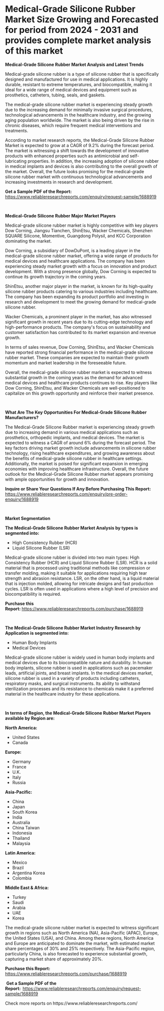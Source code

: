 <p><h1>Medical-Grade Silicone Rubber Market Size Growing and Forecasted for period from 2024 - 2031 and provides complete market analysis of this market</h1></p><p><strong>Medical-Grade Silicone Rubber Market Analysis and Latest Trends</strong></p>
<p><p>Medical-grade silicone rubber is a type of silicone rubber that is specifically designed and manufactured for use in medical applications. It is highly durable, resistant to extreme temperatures, and biocompatible, making it ideal for a wide range of medical devices and equipment such as prosthetics, catheters, tubing, seals, and gaskets.</p><p>The medical-grade silicone rubber market is experiencing steady growth due to the increasing demand for minimally invasive surgical procedures, technological advancements in the healthcare industry, and the growing aging population worldwide. The market is also being driven by the rise in chronic diseases, which require frequent medical interventions and treatments.</p><p>According to market research reports, the Medical-Grade Silicone Rubber Market is expected to grow at a CAGR of 9.2% during the forecast period. The market is witnessing a shift towards the development of innovative products with enhanced properties such as antimicrobial and self-lubricating properties. In addition, the increasing adoption of silicone rubber in medical implants and devices is also contributing to the overall growth of the market. Overall, the future looks promising for the medical-grade silicone rubber market with continuous technological advancements and increasing investments in research and development.</p></p>
<p><strong>Get a Sample PDF of the Report:&nbsp;</strong> <a href="https://www.reliableresearchreports.com/enquiry/request-sample/1688919">https://www.reliableresearchreports.com/enquiry/request-sample/1688919</a></p>
<p>&nbsp;</p>
<p><strong>Medical-Grade Silicone Rubber Major Market Players</strong></p>
<p><p>Medical-grade silicone rubber market is highly competitive with key players Dow Corning, Jiangsu Tianchen, ShinEtsu, Wacker Chemicals, Shenzhen SQUARE Silicone, Momentive, Guangdong Polysil, and KCC Corporation dominating the market. </p><p>Dow Corning, a subsidiary of DowDuPont, is a leading player in the medical-grade silicone rubber market, offering a wide range of products for medical devices and healthcare applications. The company has been experiencing steady market growth with a focus on innovation and product development. With a strong presence globally, Dow Corning is expected to continue its growth trajectory in the coming years.</p><p>ShinEtsu, another major player in the market, is known for its high-quality silicone rubber products catering to various industries including healthcare. The company has been expanding its product portfolio and investing in research and development to meet the growing demand for medical-grade silicone rubber.</p><p>Wacker Chemicals, a prominent player in the market, has also witnessed significant growth in recent years due to its cutting-edge technology and high-performance products. The company's focus on sustainability and customer satisfaction has contributed to its market expansion and revenue growth.</p><p>In terms of sales revenue, Dow Corning, ShinEtsu, and Wacker Chemicals have reported strong financial performance in the medical-grade silicone rubber market. These companies are expected to maintain their growth momentum and market leadership in the foreseeable future.</p><p>Overall, the medical-grade silicone rubber market is expected to witness substantial growth in the coming years as the demand for advanced medical devices and healthcare products continues to rise. Key players like Dow Corning, ShinEtsu, and Wacker Chemicals are well-positioned to capitalize on this growth opportunity and reinforce their market presence.</p></p>
<p>&nbsp;</p>
<p><strong>What Are The Key Opportunities For Medical-Grade Silicone Rubber Manufacturers?</strong></p>
<p><p>The Medical-Grade Silicone Rubber market is experiencing steady growth due to increasing demand in various medical applications such as prosthetics, orthopedic implants, and medical devices. The market is expected to witness a CAGR of around 6% during the forecast period. The key factors driving market growth include advancements in silicone rubber technology, rising healthcare expenditures, and growing awareness about the benefits of medical-grade silicone rubber in healthcare settings. Additionally, the market is poised for significant expansion in emerging economies with improving healthcare infrastructure. Overall, the future outlook for the Medical-Grade Silicone Rubber market appears promising with ample opportunities for growth and innovation.</p></p>
<p><strong>Inquire or Share Your Questions If Any Before Purchasing This Report:</strong> <a href="https://www.reliableresearchreports.com/enquiry/pre-order-enquiry/1688919">https://www.reliableresearchreports.com/enquiry/pre-order-enquiry/1688919</a></p>
<p>&nbsp;</p>
<p><strong>Market Segmentation</strong></p>
<p><strong>The Medical-Grade Silicone Rubber Market Analysis by types is segmented into:</strong></p>
<p><ul><li>High Consistency Rubber (HCR)</li><li>Liquid Silicone Rubber (LSR)</li></ul></p>
<p><p>Medical-grade silicone rubber is divided into two main types: High Consistency Rubber (HCR) and Liquid Silicone Rubber (LSR). HCR is a solid material that is processed using traditional methods like compression or transfer molding, making it suitable for applications requiring high tear strength and abrasion resistance. LSR, on the other hand, is a liquid material that is injection molded, allowing for intricate designs and fast production cycles. LSR is often used in applications where a high level of precision and biocompatibility is required.</p></p>
<p><strong>Purchase this Report:&nbsp;</strong><a href="https://www.reliableresearchreports.com/purchase/1688919">https://www.reliableresearchreports.com/purchase/1688919</a></p>
<p>&nbsp;</p>
<p><strong>The Medical-Grade Silicone Rubber Market Industry Research by Application is segmented into:</strong></p>
<p><ul><li>Human Body Implants</li><li>Medical Devices</li></ul></p>
<p><p>Medical-grade silicone rubber is widely used in human body implants and medical devices due to its biocompatible nature and durability. In human body implants, silicone rubber is used in applications such as pacemaker leads, artificial joints, and breast implants. In the medical devices market, silicone rubber is used in a variety of products including catheters, respiratory masks, and surgical instruments. Its ability to withstand sterilization processes and its resistance to chemicals make it a preferred material in the healthcare industry for these applications.</p></p>
<p>&nbsp;</p>
<p><strong>In terms of Region, the Medical-Grade Silicone Rubber Market Players available by Region are:</strong></p>
<p>
    <p> <strong> North America: </strong>
        <ul>
            <li>United States</li>
            <li>Canada</li>
        </ul>
        </p> 
    <p> <strong> Europe: </strong>
        <ul>
            <li>Germany</li>
            <li>France</li>
            <li>U.K.</li>
            <li>Italy</li>
            <li>Russia</li>
        </ul>
        </p> 
    <p> <strong> Asia-Pacific: </strong>
        <ul>
            <li>China</li>
            <li>Japan</li>
            <li>South Korea</li>
            <li>India</li>
            <li>Australia</li>
            <li>China Taiwan</li>
            <li>Indonesia</li>
            <li>Thailand</li>
            <li>Malaysia</li>
        </ul>
        </p> 
    <p> <strong> Latin America: </strong>
        <ul>
            <li>Mexico</li>
            <li>Brazil</li>
            <li>Argentina Korea</li>
            <li>Colombia</li>
        </ul>
        </p> 
    <p> <strong> Middle East & Africa: </strong>
        <ul>
            <li>Turkey</li>
            <li>Saudi</li>
            <li>Arabia</li>
            <li>UAE</li>
            <li>Korea</li>
        </ul>
    </p>
    </p>
<p><p>The medical-grade silicone rubber market is expected to witness significant growth in regions such as North America (NA), Asia-Pacific (APAC), Europe, the United States (USA), and China. Among these regions, North America and Europe are anticipated to dominate the market, with estimated market share percentages of 30% and 25% respectively. The Asia-Pacific region, particularly China, is also forecasted to experience substantial growth, capturing a market share of approximately 20%.</p></p>
<p><strong>Purchase this Report: </strong><a href="https://www.reliableresearchreports.com/purchase/1688919">https://www.reliableresearchreports.com/purchase/1688919</a></p>
<p>&nbsp;<strong>Get a Sample PDF of the Report:&nbsp;&nbsp;</strong><a href="https://www.reliableresearchreports.com/enquiry/request-sample/1688919">https://www.reliableresearchreports.com/enquiry/request-sample/1688919</a></p>
<p><strong></strong></p>
<p>Check more reports on https://www.reliableresearchreports.com/</p>